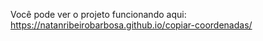 Você pode ver o projeto funcionando aqui: https://natanribeirobarbosa.github.io/copiar-coordenadas/

